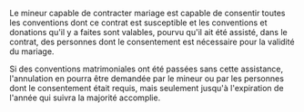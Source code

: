 Le mineur capable de contracter mariage est capable de consentir toutes les conventions dont ce contrat est susceptible et les conventions et donations qu'il y a faites sont valables, pourvu qu'il ait été assisté, dans le contrat, des personnes dont le consentement est nécessaire pour la validité du mariage.


Si des conventions matrimoniales ont été passées sans cette assistance, l'annulation en pourra être demandée par le mineur ou par les personnes dont le consentement était requis, mais seulement jusqu'à l'expiration de l'année qui suivra la majorité accomplie.


  
